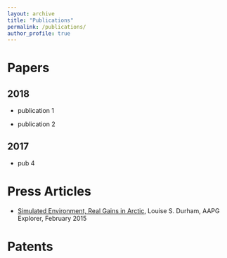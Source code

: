 ```yaml
---
layout: archive
title: "Publications"
permalink: /publications/
author_profile: true
---
```


# Papers

## 2018

- publication 1

- publication 2


## 2017

- pub 4


# Press Articles

- [Simulated Environment, Real Gains in Arctic](https://explorer.aapg.org/story?articleid=15833), Louise S. Durham, AAPG Explorer, February 2015



# Patents

